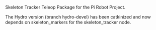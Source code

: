 Skeleton Tracker Teleop Package for the Pi Robot Project.

The Hydro version (branch hydro-devel) has been catkinized and now depends on skeleton\_markers for the skeleton\_tracker node.
